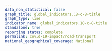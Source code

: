 ```yaml
---
data_non_statistical: false
graph_title: global_indicators.18-c-8-title
graph_type: line
indicator_name: global_indicators.18-c-8-title
standalone: true
reporting_status: complete
permalink: covid-19-impact/road-transport
national_geographical_coverage: National
---
```

